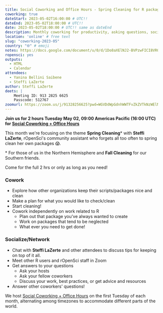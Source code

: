```yaml
---
title: Social Coworking and Office Hours - Spring Cleaning for R packages and Scripts
coworking: true
dateStart: 2023-05-02T16:00:00 # UTC!!
dateEnd: 2023-05-02T18:00:00 # UTC!!
date: 2023-05-02T18:00:00 # UTC!! same as dateEnd
description: Monthly coworking for productivity, asking questions, socializing
location: 'online' # free text
slug: "coworking-2023-05"
country: "🌐" # emoji
notes: https://docs.google.com/document/u/0/d/1Do8aXElNJ2-BVPzwFICI8VR0HwvPn6lpBmyyj4aA_wU/edit
ropensci: yes
outputs:
  - HTML
  - Calendar
attendees:
  - Yanina Bellini Saibene
  - Steffi LaZerte
author: Steffi LaZerte
deets: |
    Meeting ID: 913 2825 6625
    Passcode: 512767
zoomurl: https://zoom.us/j/91328256625?pwd=WGVDdWpGdnhWWTFvZkZVTkNzWElNQT09
---
```


<!--
```{r}
d <- lubridate::ymd_hms('2023-05-02 09:00:00', tz = 'America/Vancouver')
lubridate::with_tz(d, 'UTC')
lubridate::with_tz(d, 'America/Winnipeg')
```
-->

**Join us for 2 hours Tuesday May 02, 09:00 Americas Pacific (16:00 UTC) for 
[Social Coworking + Office Hours](/blog/2021/08/17/coworking-sessions/)**

This month we're focusing on the theme **Spring Cleaning**\*
with **Steffi LaZerte**, rOpenSci's community assistant who forgets all too often
to spring clean her own packages :scream:.

\* For those of us in the Northern Hemisphere and **Fall Cleaning** for our Southern friends.

Come for the full 2 hrs or only as long as you need!

### Cowork

- Explore how other organizations keep their scripts/packages nice and clean
- Make a plan for what you would like to check/clean
- Start cleaning!
- Cowork independently on work related to R
    - Plan out that package you’ve always wanted to create
    - Work on packages that tend to be neglected
    - What ever you need to get done!

### Socialize/Network

- Chat with **Steffi LaZerte** and other attendees to discuss tips for keeping on top of it all.
- Meet other R users and rOpenSci staff in Zoom
- Get answers to your questions
    - Ask your hosts
    - Ask your fellow coworkers
    - Discuss your work, best practices, or get advice and resources
- Answer other coworkers' questions!

We host 
[Social Coworking + Office Hours](/blog/2021/08/17/coworking-sessions/) 
on the first Tuesday of each month, alternating among timezones to 
accommodate different parts of the world.

